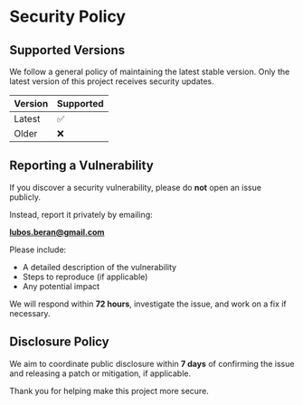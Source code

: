 # Security Policy

## Supported Versions

We follow a general policy of maintaining the latest stable version. Only the latest version of this project receives security updates.

| Version | Supported          |
| ------- | ------------------ |
| Latest  | ✅                 |
| Older   | ❌                 |

## Reporting a Vulnerability

If you discover a security vulnerability, please do **not** open an issue publicly.

Instead, report it privately by emailing:

**lubos.beran@gmail.com**

Please include:

- A detailed description of the vulnerability
- Steps to reproduce (if applicable)
- Any potential impact

We will respond within **72 hours**, investigate the issue, and work on a fix if necessary.

## Disclosure Policy

We aim to coordinate public disclosure within **7 days** of confirming the issue and releasing a patch or mitigation, if applicable.

Thank you for helping make this project more secure.
